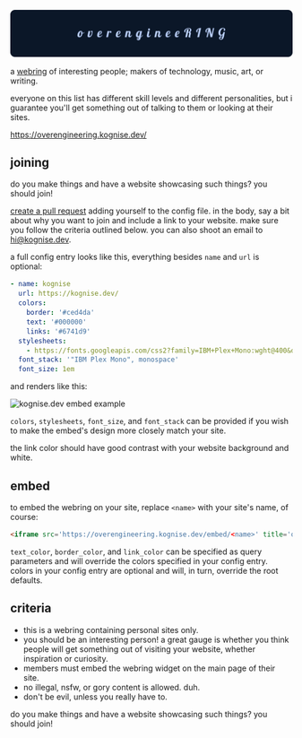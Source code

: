 ![overengineeRING](https://raw.githubusercontent.com/kognise/overengineering/main/banner.png)

a [webring](https://en.wikipedia.org/wiki/Webring) of interesting people; makers of technology, music, art, or writing.

everyone on this list has different skill levels and different personalities, but i guarantee you'll get something out of talking to them or looking at their sites.

<https://overengineering.kognise.dev/>

## joining

do you make things and have a website showcasing such things? you should join!

[create a pull request](https://github.com/kognise/overengineering/edit/main/config.yaml) adding yourself to the config file. in the body, say a bit about why you want to join and include a link to your website. make sure you follow the criteria outlined below. you can also shoot an email to [hi@kognise.dev](mailto:hi@kognise.dev).

a full config entry looks like this, everything besides `name` and `url` is optional:

```yaml
- name: kognise
  url: https://kognise.dev/
  colors:
    border: '#ced4da'
    text: '#000000'
    links: '#6741d9'
  stylesheets:
    - https://fonts.googleapis.com/css2?family=IBM+Plex+Mono:wght@400&display=swap
  font_stack: '"IBM Plex Mono", monospace'
  font_size: 1em
```

and renders like this:

![kognise.dev embed example](https://doggo.ninja/h0cO3D.png)

`colors`, `stylesheets`, `font_size`, and `font_stack` can be provided if you wish to make the embed's design more closely match your site.

the link color should have good contrast with your website background and white.

## embed

to embed the webring on your site, replace `<name>` with your site's name, of course:

```html
<iframe src='https://overengineering.kognise.dev/embed/<name>' title='overengineeRING embed' width='100%' height='100' style='user-select: none;' frameBorder='0'></iframe>
```

`text_color`, `border_color`, and `link_color` can be specified as query parameters and will override the colors specified in your config entry. colors in your config entry are optional and will, in turn, override the root defaults.

## criteria

- this is a webring containing personal sites only.
- you should be an interesting person! a great gauge is whether you think people will get something out of visiting your website, whether inspiration or curiosity.
- members must embed the webring widget on the main page of their site.
- no illegal, nsfw, or gory content is allowed. duh.
- don't be evil, unless you really have to.

do you make things and have a website showcasing such things? you should join!
